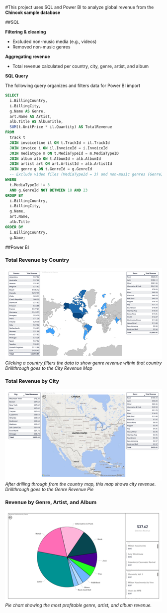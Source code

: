 #This project uses SQL and Power BI to analyze global revenue from the **Chinook sample database**

##SQL

**Filtering & cleaning**  
   - Excluded non-music media (e.g., videos)  
   - Removed non-music genres

**Aggregating revenue**  
   - Total revenue calculated per country, city, genre, artist, and album

**SQL Query**  

The following query organizes and filters data for Power BI import

```sql
SELECT
  i.BillingCountry,
  i.BillingCity,
  g.Name AS Genre,
  art.Name AS Artist,
  alb.Title AS AlbumTitle,
  SUM(t.UnitPrice * il.Quantity) AS TotalRevenue
FROM
  track t
  JOIN invoiceline il ON t.TrackId = il.TrackId
  JOIN invoice i ON il.InvoiceId = i.InvoiceId
  JOIN mediatype m ON t.MediaTypeId = m.MediaTypeID
  JOIN album alb ON t.AlbumId = alb.AlbumId
  JOIN artist art ON art.ArtistId = alb.ArtistId
  JOIN genre g ON t.GenreId = g.GenreId
  -- Exclude video files (MediaTypeId = 3) and non-music genres (GenreId 18-23)
WHERE
  t.MediaTypeId != 3
  AND g.GenreId NOT BETWEEN 18 AND 23
GROUP BY
  i.BillingCountry,
  i.BillingCity,
  g.Name,
  art.Name,
  alb.Title
ORDER BY
  i.BillingCountry,
  g.Name;
```
##Power BI

### Total Revenue by Country
![Country Revenue Map](images/country_revenue.png)
*Clicking a country filters the data to show genre revenue within that country*
*Drillthrough goes to the City Revenue Map*

### Total Revenue by City
![City Revenue Map](images/city_revenue.png)
*After drilling through from the country map, this map shows city revenue.*
*Drillthrough goes to the Genre Revenue Pie*


### Revenue by Genre, Artist, and Album
![Genre Revenue Pie](images/genre_pie.png)
*Pie chart showing the most profitable genre, artist, and album revenue.*













